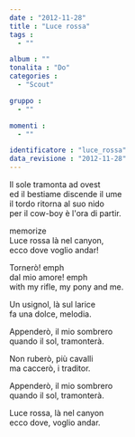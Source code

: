 ```yaml
---
date : "2012-11-28"
title : "Luce rossa"
tags : 
  - ""

album : ""
tonalita : "Do"
categories : 
  - "Scout"

gruppo : 
  - ""

momenti : 
  - ""

identificatore : "luce_rossa"
data_revisione : "2012-11-28"
---
```

  
  
Il sole tramonta ad ovest   
ed il bestiame discende il ume  
il tordo ritorna al suo nido  
per il cow-boy è l'ora di partir.    
  
  
memorize  
Luce rossa là nel canyon,  
ecco dove voglio andar!  
  
  
Tornerò! emph  
dal mio amore! emph  
with my rifle, my pony and me.    
  
  
  
Un usignol, là sul larice  
fa una dolce, melodia.  
  
  
  
Appenderò, il mio sombrero  
quando il sol, tramonterà.  
  
  
  
Non ruberò, più cavalli  
ma caccerò, i traditor.  
  
  
  
Appenderò, il mio sombrero  
quando il sol, tramonterà.  
  
  
  
Luce rossa, là nel canyon  
ecco dove, voglio andar.  
   
  
  
  
  
  
